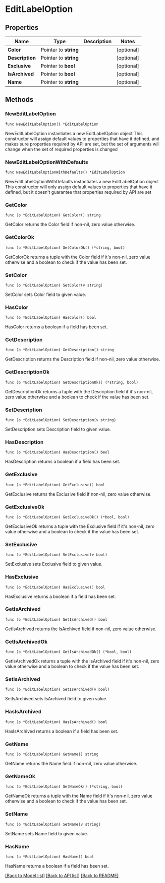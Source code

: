 # EditLabelOption

## Properties

Name | Type | Description | Notes
------------ | ------------- | ------------- | -------------
**Color** | Pointer to **string** |  | [optional] 
**Description** | Pointer to **string** |  | [optional] 
**Exclusive** | Pointer to **bool** |  | [optional] 
**IsArchived** | Pointer to **bool** |  | [optional] 
**Name** | Pointer to **string** |  | [optional] 

## Methods

### NewEditLabelOption

`func NewEditLabelOption() *EditLabelOption`

NewEditLabelOption instantiates a new EditLabelOption object
This constructor will assign default values to properties that have it defined,
and makes sure properties required by API are set, but the set of arguments
will change when the set of required properties is changed

### NewEditLabelOptionWithDefaults

`func NewEditLabelOptionWithDefaults() *EditLabelOption`

NewEditLabelOptionWithDefaults instantiates a new EditLabelOption object
This constructor will only assign default values to properties that have it defined,
but it doesn't guarantee that properties required by API are set

### GetColor

`func (o *EditLabelOption) GetColor() string`

GetColor returns the Color field if non-nil, zero value otherwise.

### GetColorOk

`func (o *EditLabelOption) GetColorOk() (*string, bool)`

GetColorOk returns a tuple with the Color field if it's non-nil, zero value otherwise
and a boolean to check if the value has been set.

### SetColor

`func (o *EditLabelOption) SetColor(v string)`

SetColor sets Color field to given value.

### HasColor

`func (o *EditLabelOption) HasColor() bool`

HasColor returns a boolean if a field has been set.

### GetDescription

`func (o *EditLabelOption) GetDescription() string`

GetDescription returns the Description field if non-nil, zero value otherwise.

### GetDescriptionOk

`func (o *EditLabelOption) GetDescriptionOk() (*string, bool)`

GetDescriptionOk returns a tuple with the Description field if it's non-nil, zero value otherwise
and a boolean to check if the value has been set.

### SetDescription

`func (o *EditLabelOption) SetDescription(v string)`

SetDescription sets Description field to given value.

### HasDescription

`func (o *EditLabelOption) HasDescription() bool`

HasDescription returns a boolean if a field has been set.

### GetExclusive

`func (o *EditLabelOption) GetExclusive() bool`

GetExclusive returns the Exclusive field if non-nil, zero value otherwise.

### GetExclusiveOk

`func (o *EditLabelOption) GetExclusiveOk() (*bool, bool)`

GetExclusiveOk returns a tuple with the Exclusive field if it's non-nil, zero value otherwise
and a boolean to check if the value has been set.

### SetExclusive

`func (o *EditLabelOption) SetExclusive(v bool)`

SetExclusive sets Exclusive field to given value.

### HasExclusive

`func (o *EditLabelOption) HasExclusive() bool`

HasExclusive returns a boolean if a field has been set.

### GetIsArchived

`func (o *EditLabelOption) GetIsArchived() bool`

GetIsArchived returns the IsArchived field if non-nil, zero value otherwise.

### GetIsArchivedOk

`func (o *EditLabelOption) GetIsArchivedOk() (*bool, bool)`

GetIsArchivedOk returns a tuple with the IsArchived field if it's non-nil, zero value otherwise
and a boolean to check if the value has been set.

### SetIsArchived

`func (o *EditLabelOption) SetIsArchived(v bool)`

SetIsArchived sets IsArchived field to given value.

### HasIsArchived

`func (o *EditLabelOption) HasIsArchived() bool`

HasIsArchived returns a boolean if a field has been set.

### GetName

`func (o *EditLabelOption) GetName() string`

GetName returns the Name field if non-nil, zero value otherwise.

### GetNameOk

`func (o *EditLabelOption) GetNameOk() (*string, bool)`

GetNameOk returns a tuple with the Name field if it's non-nil, zero value otherwise
and a boolean to check if the value has been set.

### SetName

`func (o *EditLabelOption) SetName(v string)`

SetName sets Name field to given value.

### HasName

`func (o *EditLabelOption) HasName() bool`

HasName returns a boolean if a field has been set.


[[Back to Model list]](../README.md#documentation-for-models) [[Back to API list]](../README.md#documentation-for-api-endpoints) [[Back to README]](../README.md)


